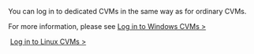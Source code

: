 You can log in to dedicated CVMs in the same way as for ordinary CVMs.

For more information, please see [Log in to Windows CVMs >](https://www.qcloud.com/doc/product/213/5435)

​                [Log in to Linux CVMs >](https://www.qcloud.com/doc/product/213/5436)
